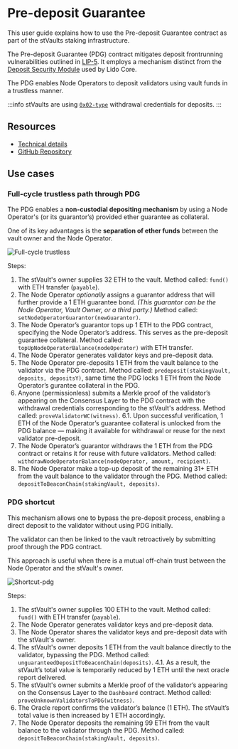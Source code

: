# Pre-deposit Guarantee

This user guide explains how to use the Pre-deposit Guarantee contract as part of the stVaults staking infrastructure.

The Pre-deposit Guarantee (PDG) contract mitigates deposit frontrunning vulnerabilities outlined in [LIP-5](https://github.com/lidofinance/lido-improvement-proposals/blob/develop/LIPS/lip-5.md). It employs a mechanism distinct from the [Deposit Security Module](https://docs.lido.fi/contracts/deposit-security-module) used by Lido Core.

The PDG enables Node Operators to deposit validators using vault funds in a trustless manner.

:::info
stVaults are using [`0x02-type`](https://eips.ethereum.org/EIPS/eip-7251) withdrawal credentials for deposits.
:::

## Resources

- [Technical details](https://hackmd.io/@lido/stVaults-design?stext=5138%3A160%3A0%3A1744277214%3A66cxZj)
- [GitHub Repository](https://github.com/lidofinance/core/blob/feat/vaults/contracts/0.8.25/vaults/predeposit_guarantee/PredepositGuarantee.sol)

## Use cases

### Full-cycle trustless path through PDG

The PDG enables a **non-custodial depositing mechanism** by using a Node Operator's (or its guarantor’s) provided ether guarantee as collateral.

One of its key advantages is the **separation of ether funds** between the vault owner and the Node Operator.

![Full-cycle trustless](/img/stvaults/full-proof-pdg.png)

Steps:

1. The stVault's owner supplies 32 ETH to the vault.
Method called: `fund()` with ETH transfer (`payable`).
2. The Node Operator *optionally* assigns a guarantor address that will further provide a 1 ETH guarantee bond. *(This guarantor can be the Node Operator, Vault Owner, or a third party.)*
Method called: `setNodeOperatorGuarantor(newGuarantor)`.
3. The Node Operator’s guarantor tops up 1 ETH to the PDG contract, specifying the Node Operator’s address. This serves as the pre-deposit guarantee collateral.
Method called: `topUpNodeOperatorBalance(nodeOperator)` with ETH transfer.
4. The Node Operator generates validator keys and pre-deposit data.
5. The Node Operator pre-deposits 1 ETH from the vault balance to the validator via the PDG contract.
Method called: `predeposit(stakingVault, deposits, depositsY)`, same time the PDG locks 1 ETH from the Node Operator’s gurantee collateral in the PDG.
6. Anyone (permissionless) submits a Merkle proof of the validator’s appearing on the Consensus Layer to the PDG contract with the withdrawal credentials corresponding to the stVault's address.
Method called: `proveValidatorWC(witness)`.
6.1. Upon successful verification, 1 ETH of the Node Operator’s guarantee collateral is unlocked from the  PDG balance — making it available for withdrawal or reuse for the next validator pre-deposit.
7. The Node Operator’s guarantor withdraws the 1 ETH from the PDG contract or retains it for reuse with future validators.
Method called: `withdrawNodeOperatorBalance(nodeOperator, amount, recipient)`.
8. The Node Operator make a top-up deposit of the remaining 31+ ETH from the vault balance to the validator through the PDG.
Method called: `depositToBeaconChain(stakingVault, deposits)`.

### PDG shortcut

This mechanism allows one to bypass the pre-deposit process, enabling a direct deposit to the validator without using PDG initially.

The validator can then be linked to the vault retroactively by submitting proof through the PDG contract.

This approach is useful when there is a mutual off-chain trust between the Node Operator and the stVault's owner.

![Shortcut-pdg](/img/stvaults/shortcut-pdg.png)

Steps:

1. The stVault's owner supplies 100 ETH to the vault.
Method called: `fund()` with ETH transfer (`payable`).
2. The Node Operator generates validator keys and pre-deposit data.
3. The Node Operator shares the validator keys and pre-deposit data with the stVault's owner.
4. The stVault's owner deposits 1 ETH from the vault balance directly to the validator, bypassing the PDG. Method called: `unguaranteedDepositToBeaconChain(deposits)`.
4.1. As a result, the stVault’s total value is temporarily reduced by 1 ETH until the next oracle report delivered.
5. The stVault's owner submits a Merkle proof of the validator’s appearing on the Consensus Layer to the `Dashboard` contract. Method called: `proveUnknownValidatorsToPDG(witness)`.
6. The Oracle report confirms the validator’s balance (1 ETH). The stVault’s total value is then increased by 1 ETH accordingly.
7. The Node Operator deposits the remaining 99 ETH from the vault balance to the validator through the PDG. Method called: `depositToBeaconChain(stakingVault, deposits)`.
